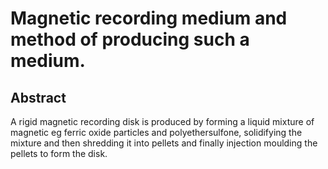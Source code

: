 # Magnetic recording medium and method of producing such a medium.

## Abstract
A rigid magnetic recording disk is produced by forming a liquid mixture of magnetic eg ferric oxide particles and polyethersulfone, solidifying the mixture and then shredding it into pellets and finally injection moulding the pellets to form the disk.